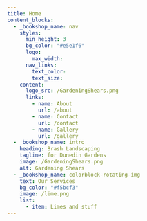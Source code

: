 ```yaml
---
title: Home
content_blocks:
  - _bookshop_name: nav
    styles:
      min_height: 3
      bg_color: "#e5e1f6"
      logo:
        max_width:
      nav_links:
        text_color:
        text_size:
    content:
      logo_src: /GardeningShears.png
      links:
        - name: About
          url: /about
        - name: Contact
          url: /contact
        - name: Gallery
          url: /gallery
  - _bookshop_name: intro
    heading: Brash Landscaping
    tagline: for Dunedin Gardens
    image: /GardeningShears.png
    alt: Gardening Shears
  - _bookshop_name: colorblock-rotating-img
    text: Our Services
    bg_color: "#f5bcf3"
    image: /lime.png
    list:
      - item: Limes and stuff
---
```

